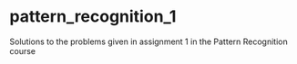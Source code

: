 # pattern_recognition_1
Solutions to the problems given in assignment 1 in the Pattern Recognition course
